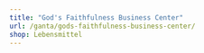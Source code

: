 ```yaml
---
title: "God's Faithfulness Business Center"
url: /ganta/gods-faithfulness-business-center/
shop: Lebensmittel
---
```


